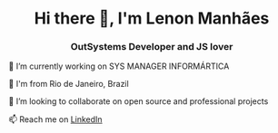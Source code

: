 <h1 align="center">Hi there 👋, I'm Lenon Manhães</h1>
<h3 align="center">OutSystems Developer and JS lover</h3>
<!--
**lenonlmsv/lenonlmsv** is a ✨ _special_ ✨ repository because its `README.md` (this file) appears on your GitHub profile.
-->

🔭 I’m currently working on SYS MANAGER INFORMÁRTICA

🌱 I'm from Rio de Janeiro, Brazil

👯 I’m looking to collaborate on open source and professional projects

📫 Reach me on [LinkedIn](https://www.linkedin.com/in/lenonmanhaes)
